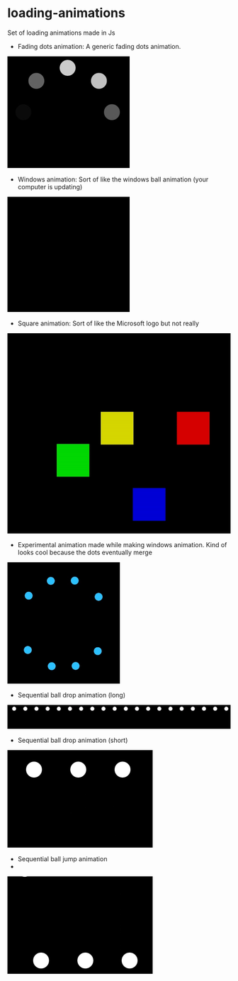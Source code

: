 # loading-animations
Set of loading animations made in Js

- Fading dots animation: A generic fading dots animation.

![](gifs/ezgif.com-gif-maker(8).gif)

- Windows animation: Sort of like the windows ball animation (your computer is updating)

![](gifs/ezgif.com-gif-maker(9).gif)

- Square animation: Sort of like the Microsoft logo but not really

![](gifs/ezgif.com-gif-maker(10).gif)

- Experimental animation made while making windows animation. Kind of looks cool because the dots eventually merge

![](gifs/ezgif.com-gif-maker(11).gif)

- Sequential ball drop animation (long)

![](gifs/ezgif.com-gif-maker(12).gif)

- Sequential ball drop animation (short)

![](gifs/ezgif.com-gif-maker(13).gif)

- Sequential ball jump animation
- 
![](gifs/ezgif.com-gif-maker(14).gif)
